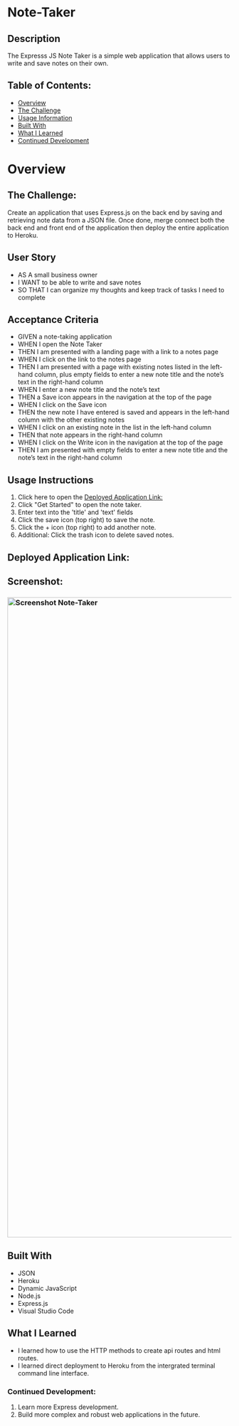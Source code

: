 # Note-Taker

## Description

The Expresss JS Note Taker is a simple web application that allows users to write and save notes on their own.

## Table of Contents:
- [Overview](#Overview)
- [The Challenge](#The-Challenge)
- [Usage Information](#Usage-Information)
- [Built With](#Built-With)
- [What I Learned](#What-I-Learned)
- [Continued Development](#Continued-Development)


# Overview

## The Challenge:

Create an application that uses Express.js on the back end by saving and retrieving note data from a JSON file. Once done, merge connect both the back end and front end of the application then deploy the entire application to Heroku.

## User Story


* AS A small business owner
* I WANT to be able to write and save notes
* SO THAT I can organize my thoughts and keep track of tasks I need to complete


## Acceptance Criteria


* GIVEN a note-taking application
* WHEN I open the Note Taker
* THEN I am presented with a landing page with a link to a notes page
* WHEN I click on the link to the notes page
* THEN I am presented with a page with existing notes listed in the left-hand column, plus empty fields to enter a new note title and the note’s text in the right-hand column
* WHEN I enter a new note title and the note’s text
* THEN a Save icon appears in the navigation at the top of the page
* WHEN I click on the Save icon
* THEN the new note I have entered is saved and appears in the left-hand column with the other existing notes
* WHEN I click on an existing note in the list in the left-hand column
* THEN that note appears in the right-hand column
* WHEN I click on the Write icon in the navigation at the top of the page
* THEN I am presented with empty fields to enter a new note title and the note’s text in the right-hand column


## Usage Instructions
1. Click here to open the [Deployed Application Link:](https://nanut-testing.herokuapp.com/)
2. Click "Get Started" to open the note taker.
3. Enter text into the 'title' and 'text' fields 
4. Click the save icon (top right) to save the note.
5. Click the + icon (top right) to add another note.
6. Additional: Click the trash icon to delete saved notes.

## Deployed Application Link:
[Deployed Application Link]:(https://nanut-testing.herokuapp.com/notes)


## Screenshot:
### <img width="1440" alt="Screenshot Note-Taker" src="https://user-images.githubusercontent.com/108309770/235611029-9c60aa00-dd9c-4e0a-866d-a614e1bab235.png">


## Built With
- JSON
- Heroku
- Dynamic JavaScript
- Node.js 
- Express.js
- Visual Studio Code

## What I Learned
- I learned how to use the HTTP methods to create api routes and html routes.
- I learned direct deployment to Heroku from the intergrated terminal command line interface.

### Continued Development:
1. Learn more Express development.
2. Build more complex and robust web applications in the future. 
